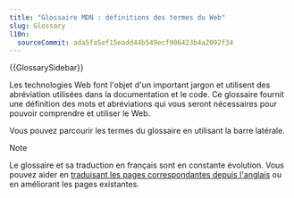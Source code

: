 ```yaml
---
title: "Glossaire MDN : définitions des termes du Web"
slug: Glossary
l10n:
  sourceCommit: ada5fa5ef15eadd44b549ecf906423b4a2092f34
---
```


{{GlossarySidebar}}

Les technologies Web font l'objet d'un important jargon et utilisent des abréviation utilisées dans la documentation et le code. Ce glossaire fournit une définition des mots et abréviations qui vous seront nécessaires pour pouvoir comprendre et utiliser le Web.

Vous pouvez parcourir les termes du glossaire en utilisant la barre latérale.

> [!NOTE]
> Le glossaire et sa traduction en français sont en constante évolution. Vous pouvez aider en [traduisant les pages correspondantes depuis l'anglais](/fr/docs/MDN/Community/Contributing/Translated_content) ou en améliorant les pages existantes.
